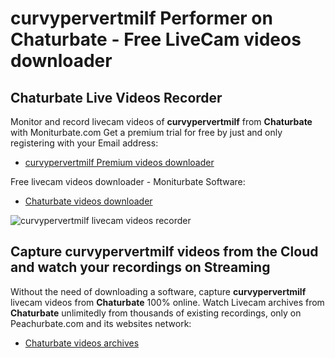 # curvypervertmilf Performer on Chaturbate - Free LiveCam videos downloader

## Chaturbate Live Videos Recorder

Monitor and record livecam videos of **curvypervertmilf** from **Chaturbate** with Moniturbate.com
Get a premium trial for free by just and only registering with your Email address:
* [curvypervertmilf Premium videos downloader](https://moniturbate.com/request-demo-licence-key.html)

Free livecam videos downloader - Moniturbate Software:
* [Chaturbate videos downloader](https://moniturbate.com/moniturbate-download-software.html)

![curvypervertmilf livecam videos recorder](https://peachurnet.com/templates/moniturbate-software.png)


## Capture curvypervertmilf videos from the Cloud and watch your recordings on Streaming

Without the need of downloading a software, capture **curvypervertmilf** livecam videos from **Chaturbate** 100% online.
Watch Livecam archives from **Chaturbate** unlimitedly from thousands of existing recordings, only on Peachurbate.com and its websites network:
* [Chaturbate videos archives](https://peachurnet.com/)